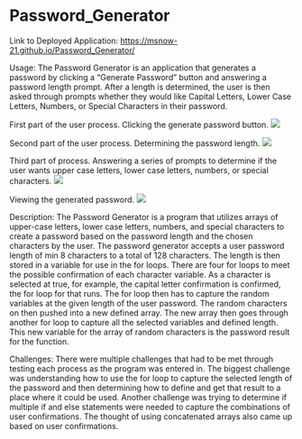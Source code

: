 # Password_Generator

Link to Deployed Application: https://msnow-21.github.io/Password_Generator/

Usage: The Password Generator is an application that generates a password by clicking a “Generate Password” button and answering a password length prompt. After a length is determined, the user is then asked through prompts whether they would like Capital Letters, Lower Case Letters, Numbers, or Special Characters in their password.

First part of the user process. Clicking the generate password button.
![](.imgs/generatepasswordbtn.png)

Second part of the user process. Determining the password length.
![](.imgs/passwordlengthconf.png)

Third part of process. Answering a series of prompts to determine if the user wants upper case letters, lower case letters, numbers, or special characters.
![](.imgs/propertyprompts.png)

Viewing the generated password.
![](.imgs/passwordresult.png)

Description:
The Password Generator is a program that utilizes arrays of upper-case letters, lower case letters, numbers, and special characters to create a password based on the password length and the chosen characters by the user. The password generator accepts a user password length of min 8 characters to a total of 128 characters. The length is then stored in a variable for use in the for loops. There are four for loops to meet the possible confirmation of each character variable. As a character is selected at true, for example, the capital letter confirmation is confirmed, the for loop for that runs. The for loop then has to capture the random variables at the given length of the user password. The random characters on then pushed into a new defined array. The new array then goes through another for loop to capture all the selected variables and defined length. This new variable for the array of random characters is the password result for the function.

Challenges:
There were multiple challenges that had to be met through testing each process as the program was entered in. The biggest challenge was understanding how to use the for loop to capture the selected length of the password and then determining how to define and get that result to a place where it could be used. Another challenge was trying to determine if multiple if and else statements were needed to capture the combinations of user confirmations. The thought of using concatenated arrays also came up based on user confirmations.

